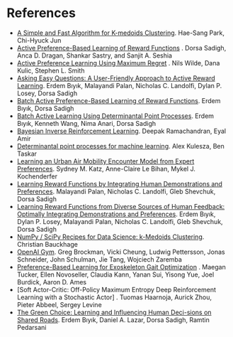 # References

- [A Simple and Fast Algorithm for K-medoids Clustering](https://www.sciencedirect.com/science/article/pii/S095741740800081X). Hae-Sang Park, Chi-Hyuck Jun
- [Active Preference-Based Learning of Reward Functions](https://iliad.stanford.edu/pdfs/publications/sadigh2017active.pdf) . Dorsa Sadigh, Anca D. Dragan, Shankar Sastry, and Sanjit A. Seshia
- [Active Preference Learning Using Maximum Regret](https://arxiv.org/abs/2005.04067) . Nils Wilde, Dana Kulic, Stephen L. Smith
- [Asking Easy Questions: A User-Friendly Approach to Active Reward Learning](https://arxiv.org/abs/1910.04365). Erdem Bıyık, Malayandi Palan, Nicholas C. Landolfi, Dylan P. Losey, Dorsa Sadigh
- [Batch Active Preference-Based Learning of Reward Functions](https://arxiv.org/abs/1810.04303). Erdem Bıyık, Dorsa Sadigh
- [Batch Active Learning Using Determinantal Point Processes](https://arxiv.org/abs/1906.07975). Erdem Bıyık, Kenneth Wang, Nima Anari, Dorsa Sadigh
- [Bayesian Inverse Reinforcement Learning](https://www.aaai.org/Papers/IJCAI/2007/IJCAI07-416.pdf). Deepak Ramachandran, Eyal Amir
- [Determinantal point processes for machine learning](https://arxiv.org/abs/1207.6083). Alex Kulesza, Ben Taskar
- [Learning an Urban Air Mobility Encounter Model from Expert Preferences](https://arxiv.org/abs/1907.05575). Sydney M. Katz, Anne-Claire Le Bihan, Mykel J. Kochenderfer
- [Learning Reward Functions by Integrating Human Demonstrations and Preferences](https://arxiv.org/abs/1906.08928). Malayandi Palan, Nicholas C. Landolfi, Gleb Shevchuk, Dorsa Sadigh
- [Learning Reward Functions from Diverse Sources of Human Feedback: Optimally Integrating Demonstrations and Preferences](https://arxiv.org/abs/2006.14091). Erdem Bıyık, Dylan P. Losey, Malayandi Palan, Nicholas C. Landolfi, Gleb Shevchuk, Dorsa Sadigh
- [NumPy / SciPy Recipes for Data Science: k-Medoids Clustering](https://www.researchgate.net/publication/272351873_NumPy_SciPy_Recipes_for_Data_Science_k-Medoids_Clustering). Christian Bauckhage
- [OpenAI Gym](https://arxiv.org/abs/1606.01540). Greg Brockman, Vicki Cheung, Ludwig Pettersson, Jonas Schneider, John Schulman, Jie Tang, Wojciech Zaremba
- [Preference-Based Learning for Exoskeleton Gait Optimization](https://arxiv.org/abs/1909.12316) . Maegan Tucker, Ellen Novoseller, Claudia Kann, Yanan Sui, Yisong Yue, Joel Burdick, Aaron D. Ames
- [Soft Actor-Critic: Off-Policy Maximum Entropy Deep Reinforcement Learning with a Stochastic Actor] . Tuomas Haarnoja, Aurick Zhou, Pieter Abbeel, Sergey Levine
- [The Green Choice: Learning and Influencing Human Deci-sions on Shared Roads](https://arxiv.org/abs/1904.02209). Erdem Bıyık, Daniel A. Lazar, Dorsa Sadigh, Ramtin Pedarsani
